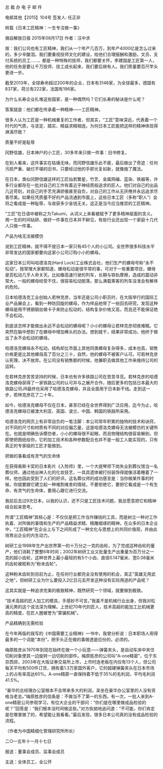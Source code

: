 ﻿总 裁 办 电 子 邮 件

 

电邮其他【2015】104号         签发人: 任正非

转载《日本工匠精神：一生专注做一事》

 

摘自解放日报 2015年08月17日   作者：汪中求

按：我们公司也有工匠精神，我们从一个年产几百万，到年产4000亿是怎么过来的，多少辛酸泪。我们要重视技师文化的建设，给他们合理报酬和激励，文员、支付系统的员工……，都是一种特殊的技师，我们都要关怀。李建国是工匠第一人，他的任务是要让千万技师、技工成长起来，我们要后继有人。我们质量要百尺竿头更进一步。

截至2013年，全球寿命超过200年的企业，日本有3146家，为全球最多，德国有837家，荷兰有222家，法国有196家。

为什么长寿企业扎堆这些国家，是一种偶然吗？它们长寿的秘诀是什么呢？

答案就是：他们都在传承着一种精神——工匠精神。

很多人认为工匠是一种机械重复的工作者，但其实，“工匠”意味深远，代表着一个时代的气质，与坚定、踏实、精益求精相连。为何日本工匠能把这样的精神体现得淋漓尽致？

 

质量不好是耻辱

冈野信雄，日本神户的小工匠，30多年来只做一件事：旧书修复。

在别人看来，这件事实在枯燥无味，而冈野信雄乐此不疲，最后做出了奇迹：任何污损严重、破烂不堪的旧书，只要经过他的手即光复如新，就像施了魔法。

在日本，类似冈野信雄这样的工匠灿若繁星，竹艺、金属网编、蓝染、铁器等，许多行业都存在一批对自己的工作有着近乎神经质般追求的匠人。他们对自己的出品几近苛刻，对自己的手艺充满骄傲甚至自负，对自己的工作从无厌倦并永远追求尽善尽美。如果任凭质量不好的产品流通到市面上，这些日本工匠（多称“职人”）会将之看成是一种耻辱，与收获多少金钱无关。这正是当今应当推崇的工匠精神。

“工匠”在日语中被称之为Takumi，从词义上来看被赋予了更多精神层面的含义。用一生的时间钻研、做好一件事在日本并不鲜见，有些行业还出现一个家庭十几代人只做一件事。

 

产品为啥无法被模仿

说到工匠精神，就不得不提日本一家只有45个人的小公司。全世界很多科技水平非常发达的国家都要向这家小公司订购小小的螺母。

这家日本公司叫哈德洛克(Hard Lock)工业株式会社，他们生产的螺母号称“永不松动”。按常理大家都知道，螺母松动是很平常的事，可对于一些重要项目，螺母是否松动几乎人命关天。比如像高速行驶的列车，长期与铁轨摩擦，造成的震动非常大，一般的螺母经受不住，很容易松动脱落，那么满载乘客的列车没准会有解体的危险。

日本哈德洛克工业创始人若林克彦，当年还是公司小职员时，在大阪举行的国际工业产品展会上，看到一种防回旋的螺母，作为样品他带了一些回去研究，发现这种螺母是用不锈钢钢丝做卡子来防止松动的，结构复杂价格又高，而且还不能保证绝不会松动。

到底该怎样才能做出永远不会松动的螺母呢？小小的螺母让若林克彦彻夜难眠。它突然在脑中想到了在螺母中增加榫头的办法。想到就干，结果非常成功，他终于做出了永不会松动的螺母。

哈德洛克螺母永不松动，结构却比市面上其他同类螺母复杂得多，成本也高，销售价格更是比其他螺母高了百分之三十，自然，他的螺母不被客户认可。可若林克彦认死理，决不放弃。在公司没有销售额的时候，他兼职去做其他工作来维持公司的运转。

在若林克彦苦苦坚持的时候，日本也有许多铁路公司在苦苦寻觅。若林克彦的哈德洛克螺母获得了一家铁路公司的认可并与之展开合作，随后更多的包括日本最大的铁路公司JR最终也采用了哈德洛克螺母，并且全面用于日本新干线。走到这一步，若林克彦花了二十年。

如今，哈德洛克螺母不仅在日本，甚至已经在全世界得到广泛应用，迄今为止，哈德洛克螺母已被澳大利亚、英国、波兰、中国、韩国的铁路所采用。

哈德洛克的网页上有非常自负的一笔注脚：本公司常年积累的独特的技术和诀窍，对不同的尺寸和材质有不同的对应偏芯量，这是哈德洛克螺母无法被模仿的关键所在。也就是明确告诉模仿者，小小的螺母很不起眼，而且物理结构很容易解剖，但即使把图纸给你，它的加工技术和各种参数配合也并不是一般工人能实现的，只有真正的专家级的工匠才能做到。

 

把做的事看成有灵气的生命体

在获得奥斯卡奖的日本影片《入殓师》里，一个大提琴师下岗失业到葬仪馆当一名葬仪师，通过他出神入化的化妆技艺，一具具遗体被打扮装饰得就像活着睡着了一样。他也因此受到了人们的好评。这名葬仪师的成功感言是：当你做某件事的时候，你就要跟它建立起一种难割难舍的情结，不要拒绝它，要把它看成是一个有生命、有灵气的生命体，要用心跟它进行交流。

我前后去过9次日本，以我的认识，还不只是工匠技术问题，我总愿意把它和精神结合起来思考。

所谓“工匠精神”其核心是：不仅仅是把工作当作赚钱的工具，而是树立一种对工作执着、对所做的事情和生产的产品精益求精、精雕细琢的精神。在众多的日本企业中，“工匠精神”在企业上与下之间形成了一种文化与思想上的共同价值观，并由此培育出企业的内生动力。

树研工业1998年生产出世界第一的十万分之一克的齿轮，为了完成这种齿轮的量产，他们消耗了整整6年时间；2002年树研工业又批量生产出重量为百万分之一克的超小齿轮，这种世界上最小最轻的有5个小齿、直径0.147毫米、宽0.08毫米的齿轮被昵称为“粉末齿轮”。

这种粉末齿轮到目前为止，在任何行业都完全没有使用的机会，真正“英雄无用武之地”，但树研工业为什么要投入2亿日元去开发这种没有实际用途的产品呢？

这其实就是一种追求完美的极致精神，既然研究一个领域，就要做到极致。

“技术高超的匠人加工的模具，手感妙不可言。”我虽不是机械行业出身，但我对松浦元男的这个说法深为理解。上世纪70年代的匠人，技术高超的能加工比机械更高的精度，在匠人圈被誉为“蒙骗机械”。

 

 产品精确到无需检验

在今年再版的我写的《中国需要工业精神》一书中，我曾分析说：日本职场人用得最多的一个词是“本份”，把手头正在做的事做透是应份的，必须的。

梅原胜彦从1970年到现在始终在做一个小玩意——弹簧夹头，是自动车床中夹住切削对象使其一边旋转一边切削的部件。梅原胜彦的公司叫“A-one精密”，位于东京西郊，2003年在大阪证券交易所上市，上市时连老板在内仅有13个人，但公司每天平均有500件订货，拥有着1.3万家国外客户，它的超硬弹簧夹头在日本市场上的占有率高达60%。A-one精密一直保持着不低于35%的毛利润，平均毛利润41.5%。

“豪华的总经理办公室根本不会带来多大的利润，呆坐在豪华办公室里的人没有资格当老总。”梅原胜彦的信条是：不做当不了第一的东西。有一次，一批人来到A-one精密公司参观学习，有位大企业的干部问：“你们是在哪里做成品检验的呢？”回答是：“我们根本没时间做这些。”对方执拗地追问道：“不可能，你们肯定是在哪里做了的，希望能让我看看。”最后发现，很多日本公司真的没有成品检验的流程。

（作者为中国精细化管理研究所所长）

 

二○一五年十一月十七日

报送：董事会成员、监事会成员

主送：全体员工，全公开